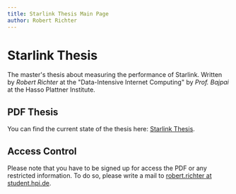 ```yaml
---
title: Starlink Thesis Main Page
author: Robert Richter
---
```


# Starlink Thesis

The master's thesis about measuring the performance of Starlink. Written by _Robert Richter_ at the "Data-Intensive Internet Computing" by _Prof. Bajpai_ at the Hasso Plattner Institute.

## PDF Thesis

You can find the current state of the thesis here: [Starlink Thesis](/main.pdf).

## Access Control

Please note that you have to be signed up for access the PDF or any restricted information. To do so, please write a mail to [robert.richter at student.hpi.de](mailto:robert.richter@student.hpi.de).

